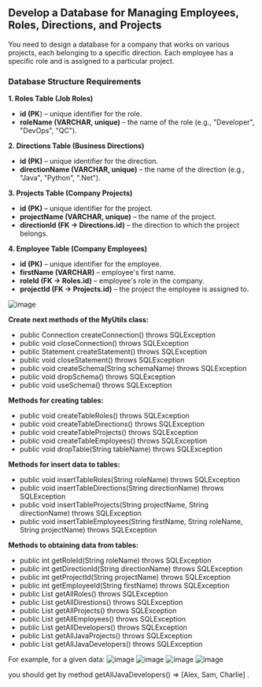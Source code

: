 ## Develop a Database for Managing Employees, Roles, Directions, and Projects 
You need to design a database for a company that works on various projects, each belonging to a specific direction. Each employee has a specific role and is assigned to a particular project.

### Database Structure Requirements
**1. Roles Table (Job Roles)**
- **id (PK**) – unique identifier for the role.
- **roleName (VARCHAR, unique)** – the name of the role (e.g., "Developer", "DevOps", "QC").

**2. Directions Table (Business Directions)**

- **id (PK)** – unique identifier for the direction.
- **directionName (VARCHAR, unique)** – the name of the direction (e.g., "Java", "Python", ".Net").

**3. Projects Table (Company Projects)**

- **id (PK)** – unique identifier for the project.
- **projectName (VARCHAR, unique)** – the name of the project.
- **directionId (FK → Directions.id)** – the direction to which the project belongs.

**4. Employee Table (Company Employees)**

- **id (PK)** – unique identifier for the employee.
- **firstName (VARCHAR)** – employee's first name.
- **roleId (FK → Roles.id)** – employee's role in the company.
- **projectId (FK → Projects.id)** – the project the employee is assigned to.
  
![image](https://github.com/user-attachments/assets/d856c0f0-eb4d-4af9-8150-7421d4ff02c5)

**Create next methods of the MyUtils class:**

- public Connection createConnection() throws SQLException
- public void closeConnection() throws SQLException
- public Statement createStatement() throws SQLException
- public void closeStatement() throws SQLException
- public void createSchema(String schemaName) throws SQLException
- public void dropSchema() throws SQLException
- public void useSchema() throws SQLException

**Methods for creating tables:**

- public void createTableRoles() throws SQLException
- public void createTableDirections() throws SQLException
- public void createTableProjects() throws SQLException
- public void createTableEmployees() throws SQLException
- public void dropTable(String tableName) throws SQLException

**Methods for insert data to tables:**

- public void insertTableRoles(String roleName) throws SQLException
- public void insertTableDirections(String directionName) throws SQLException
- public void insertTableProjects(String projectName, String directionName) throws SQLException
- public void insertTableEmployees(String firstName, String roleName, String projectName) throws SQLException

**Methods to obtaining data from tables:**

- public int getRoleId(String roleName) throws SQLException
- public int getDirectionId(String directionName) throws SQLException
- public int getProjectId(String projectName) throws SQLException
- public int getEmployeeId(String firstName) throws SQLException
- public List<String> getAllRoles() throws SQLException
- public List<String> getAllDirestions() throws SQLException
- public List<String> getAllProjects() throws SQLException
- public List<String> getAllEmployees() throws SQLException
- public List<String> getAllDevelopers() throws SQLException
- public List<String> getAllJavaProjects() throws SQLException
- public List<String> getAllJavaDevelopers() throws SQLException

For example, for a given data:
![image](https://github.com/user-attachments/assets/4ca4f295-d55e-46dc-baa9-c3b1375ba577)
![image](https://github.com/user-attachments/assets/1e126f15-6511-4525-bbc5-d424bba304f8)
![image](https://github.com/user-attachments/assets/d8def5ee-f503-4404-b004-a64a39f9c98a)
![image](https://github.com/user-attachments/assets/213a1bad-3d63-43ca-ba9a-ca65c048a1e4)

you should get by method getAllJavaDevelopers() => [Alex, Sam, Charlie] .
